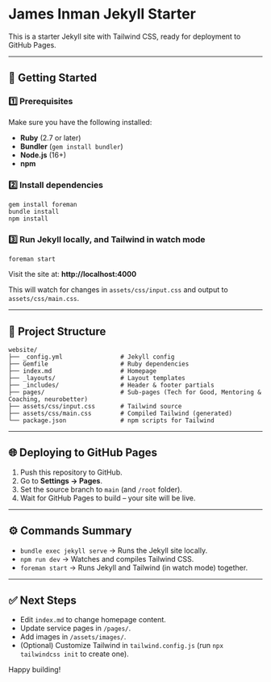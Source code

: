 # James Inman Jekyll Starter

This is a starter Jekyll site with Tailwind CSS, ready for deployment to GitHub Pages.

---

## 🚀 Getting Started

### 1️⃣ Prerequisites
Make sure you have the following installed:
- **Ruby** (2.7 or later)
- **Bundler** (`gem install bundler`)
- **Node.js** (16+)
- **npm**

### 2️⃣ Install dependencies

    gem install foreman
    bundle install
    npm install

### 3️⃣ Run Jekyll locally, and Tailwind in watch mode

    foreman start

Visit the site at: **http://localhost:4000**

This will watch for changes in `assets/css/input.css` and output to `assets/css/main.css`.

---

## 📂 Project Structure

    website/
    ├── _config.yml                # Jekyll config
    ├── Gemfile                    # Ruby dependencies
    ├── index.md                   # Homepage
    ├── _layouts/                  # Layout templates
    ├── _includes/                 # Header & footer partials
    ├── pages/                     # Sub-pages (Tech for Good, Mentoring & Coaching, neurobetter)
    ├── assets/css/input.css       # Tailwind source
    ├── assets/css/main.css        # Compiled Tailwind (generated)
    └── package.json               # npm scripts for Tailwind

---

## 🌐 Deploying to GitHub Pages

1. Push this repository to GitHub.
2. Go to **Settings → Pages**.
3. Set the source branch to `main` (and `/root` folder).
4. Wait for GitHub Pages to build – your site will be live.

---

## ⚙️ Commands Summary

- `bundle exec jekyll serve` → Runs the Jekyll site locally.
- `npm run dev` → Watches and compiles Tailwind CSS.
- `foreman start` → Runs Jekyll and Tailwind (in watch mode) together.

---

## ✅ Next Steps

- Edit `index.md` to change homepage content.
- Update service pages in `/pages/`.
- Add images in `/assets/images/`.
- (Optional) Customize Tailwind in `tailwind.config.js` (run `npx tailwindcss init` to create one).

Happy building!
